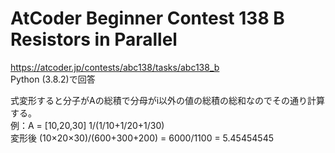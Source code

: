 # AtCoder Beginner Contest 138 B Resistors in Parallel  
https://atcoder.jp/contests/abc138/tasks/abc138_b  
Python (3.8.2)で回答  

式変形すると分子がAの総積で分母がi以外の値の総積の総和なのでその通り計算する。  
例：A = [10,20,30] 1/(1/10+1/20+1/30)  
変形後 (10×20×30)/(600+300+200) = 6000/1100 = 5.45454545  
